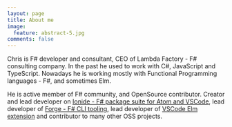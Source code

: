 ```yaml
---
layout: page
title: About me
image:
  feature: abstract-5.jpg
comments: false
---
```


Chris is F# developer and consultant, CEO of Lambda Factory - F# consulting company. In the past he used to work with C#, JavaScript and TypeScript. Nowadays he is working mostly with Functional Programming languages - F#, and sometimes Elm.

He is active member of F# community, and OpenSource contributor. Creator and lead developer on [Ionide - F# package suite for Atom and VSCode](http://ionide.io/), lead developer of [Forge - F# CLI tooling](http://fsprojects.github.io/Forge/), lead developer of [VSCode Elm extension](https://github.com/sbrink/vscode-elm) and contributor to many other OSS projects.
